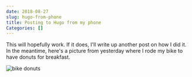 ```yaml
---
date: 2018-08-27
slug: hugo-from-phone
title: Posting to Hugo from my phone
Categories: []
---
```


This will hopefully work. If it does, I'll write up another post on how I did it. In the meantime, here's a picture from yesterday where I rode my bike to have donuts for breakfast.

![bike donuts](/images/bikedonut.jpg)